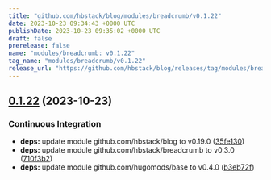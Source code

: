 ```yaml
---
title: "github.com/hbstack/blog/modules/breadcrumb/v0.1.22"
date: 2023-10-23 09:34:43 +0000 UTC
publishDate: 2023-10-23 09:35:02 +0000 UTC
draft: false
prerelease: false
name: "modules/breadcrumb: v0.1.22"
tag_name: "modules/breadcrumb/v0.1.22"
release_url: "https://github.com/hbstack/blog/releases/tag/modules/breadcrumb/v0.1.22"
---
```


## [0.1.22](https://github.com/hbstack/blog/compare/modules/breadcrumb/v0.1.21...modules/breadcrumb/v0.1.22) (2023-10-23)


### Continuous Integration

* **deps:** update module github.com/hbstack/blog to v0.19.0 ([35fe130](https://github.com/hbstack/blog/commit/35fe130d9ba5e3eadc5f23db3da02bde5351749f))
* **deps:** update module github.com/hbstack/breadcrumb to v0.3.0 ([710f3b2](https://github.com/hbstack/blog/commit/710f3b29719baa4b22041e6dec2bc1bc31450f38))
* **deps:** update module github.com/hugomods/base to v0.4.0 ([b3eb72f](https://github.com/hbstack/blog/commit/b3eb72f554d83435d017d1e14a910b8bcd1bf58a))
